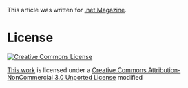 This article was written for [.net Magazine](http://www.netmagazine.com/).

# License

[![Creative Commons License](http://i.creativecommons.org/l/by-nc/3.0/88x31.png)](http://creativecommons.org/licenses/by-nc/3.0/deed.en_US)

[This work](http://github.com/bkeepers/git-history) is licensed under a [Creative Commons Attribution-NonCommercial 3.0 Unported License](http://creativecommons.org/licenses/by-nc/3.0/deed.en_US)
modified
